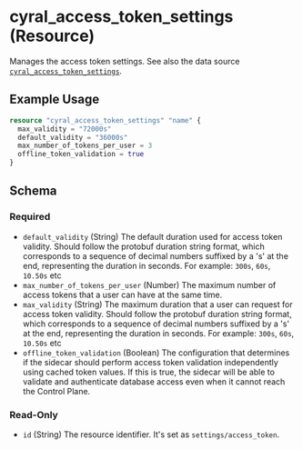 # cyral_access_token_settings (Resource)

Manages the access token settings. See also the data source [`cyral_access_token_settings`](../data-source/access_token_settings.md).

## Example Usage

```terraform
resource "cyral_access_token_settings" "name" {
  max_validity = "72000s"
  default_validity = "36000s"
  max_number_of_tokens_per_user = 3
  offline_token_validation = true
}
```

<!-- schema generated by tfplugindocs -->

## Schema

### Required

- `default_validity` (String) The default duration used for access token validity. Should follow the protobuf duration string format, which corresponds to a sequence of decimal numbers suffixed by a 's' at the end, representing the duration in seconds. For example: `300s`, `60s`, `10.50s` etc
- `max_number_of_tokens_per_user` (Number) The maximum number of access tokens that a user can have at the same time.
- `max_validity` (String) The maximum duration that a user can request for access token validity. Should follow the protobuf duration string format, which corresponds to a sequence of decimal numbers suffixed by a 's' at the end, representing the duration in seconds. For example: `300s`, `60s`, `10.50s` etc
- `offline_token_validation` (Boolean) The configuration that determines if the sidecar should perform access token validation independently using cached token values. If this is true, the sidecar will be able to validate and authenticate database access even when it cannot reach the Control Plane.

### Read-Only

- `id` (String) The resource identifier. It's set as `settings/access_token`.
